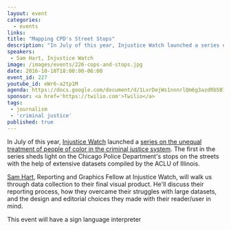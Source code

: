 ```yaml
---
layout: event
categories: 
  - events
links:
title: "Mapping CPD's Street Stops"
description: "In July of this year, Injustice Watch launched a series on the unequal treatment of people of color in the criminal justice system. The first in the series sheds light on the Chicago Police Department’s stops on the streets with the help of extensive datasets compiled by the ACLU of Illinois. Sam Hart, Reporting and Graphics Fellow at Injustice Watch, will walk us through data collection to their final visual product."
speakers:
 - Sam Hart, Injustice Watch
image: /images/events/226-cops-and-stops.jpg
date: 2016-10-18T18:00:00-06:00
event_id: 227
youtube_id: eWr6-a2tp1M
agenda: https://docs.google.com/document/d/1LxrDejWs1nnnrlQm6g3azdRb5B7r9P0FD-mpZ_iEtYg/edit#
sponsor: <a href='https://twilio.com'>Twilio</a>
tags: 
 - journalism
 - 'criminal justice'
published: true
---
```


In July of this year, [Injustice Watch](http://www.injusticewatch.org/) launched a [series on the unequal treatment of people of color in the criminal justice system](http://injusticewatch.org/interactives/cops-and-stops/). The first in the series sheds light on the Chicago Police Department's stops on the streets with the help of extensive datasets compiled by the ACLU of Illinois. 

[Sam Hart](https://www.linkedin.com/in/sam-hart-ab065376), Reporting and Graphics Fellow at Injustice Watch, will walk us through data collection to their final visual product. He'll discuss their reporting process, how they overcame their struggles with large datasets, and the design and editorial choices they made with their reader/user in mind.

<i class='fa fa-american-sign-language-interpreting '></i> This event will have a sign language interpreter